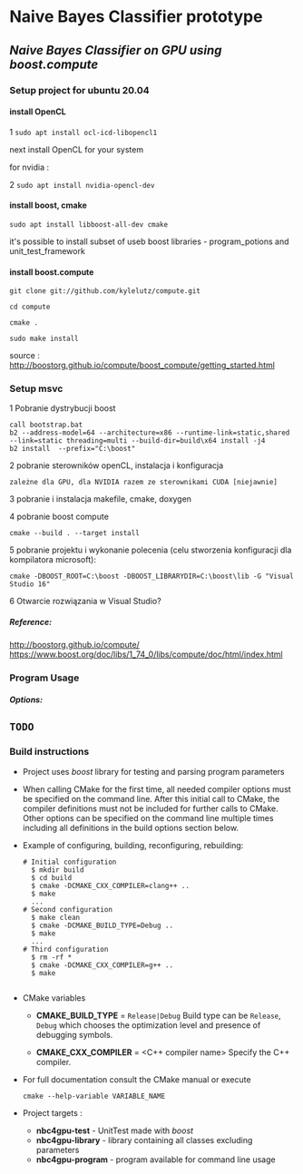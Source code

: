 # Naive Bayes Classifier prototype
## *Naive Bayes Classifier on GPU using boost.compute*

### Setup project for ubuntu 20.04

#### install OpenCL

1 ``sudo apt install ocl-icd-libopencl1``

next install OpenCL for your system
 
for nvidia :

2 ``sudo apt install nvidia-opencl-dev `` 

#### install boost, cmake

``sudo apt install libboost-all-dev cmake``

it's possible to install subset of useb boost libraries - program_potions and unit_test_framework

#### install boost.compute

```
git clone git://github.com/kylelutz/compute.git

cd compute

cmake .

sudo make install
```

source : http://boostorg.github.io/compute/boost_compute/getting_started.html

### Setup msvc
1 Pobranie dystrybucji boost

```
call bootstrap.bat
b2 --address-model=64 --architecture=x86 --runtime-link=static,shared --link=static threading=multi --build-dir=build\x64 install -j4
b2 install  --prefix="C:\boost"
```
	
2 pobranie sterowników openCL, instalacja i konfiguracja

```
zależne dla GPU, dla NVIDIA razem ze sterownikami CUDA [niejawnie]
```
	
3 pobranie i instalacja makefile, cmake, doxygen

4 pobranie boost compute

```
cmake --build . --target install
```
	
5 pobranie projektu i wykonanie polecenia (celu stworzenia konfiguracji dla kompilatora microsoft):

```
cmake -DBOOST_ROOT=C:\boost -DBOOST_LIBRARYDIR=C:\boost\lib -G "Visual Studio 16"
```
	
6 Otwarcie rozwiązania w Visual Studio?


##### Reference:

http://boostorg.github.io/compute/
https://www.boost.org/doc/libs/1_74_0/libs/compute/doc/html/index.html

### Program Usage

##### Options:

## ```TODO```

### Build instructions

- Project uses *boost* library for testing and parsing program parameters 
- When calling CMake for the first time, all needed compiler options must be
  specified on the command line.  After this initial call to CMake, the compiler
  definitions must not be included for further calls to CMake.  Other options
  can be specified on the command line multiple times including all definitions
  in the build options section below.
- Example of configuring, building, reconfiguring, rebuilding:

  ````
  # Initial configuration
    $ mkdir build
    $ cd build
    $ cmake -DCMAKE_CXX_COMPILER=clang++ ..  
    $ make
    ...
  # Second configuration
    $ make clean
    $ cmake -DCMAKE_BUILD_TYPE=Debug ..                               
    $ make
    ...
  # Third configuration
    $ rm -rf *
    $ cmake -DCMAKE_CXX_COMPILER=g++ ..        
    $ make


- CMake variables
    - **CMAKE_BUILD_TYPE** = ``Release|Debug``
      Build type can be ``Release``, ``Debug`` which chooses
      the optimization level and presence of debugging symbols.
    
    - **CMAKE_CXX_COMPILER** = <C++ compiler name>
      Specify the C++ compiler.
  
- For full documentation consult the CMake manual or execute
    ```
    cmake --help-variable VARIABLE_NAME 
  
- Project targets :

    - **nbc4gpu-test** - UnitTest made with *boost*
    - **nbc4gpu-library** - library containing all classes excluding parameters
    - **nbc4gpu-program** - program available for command line usage
